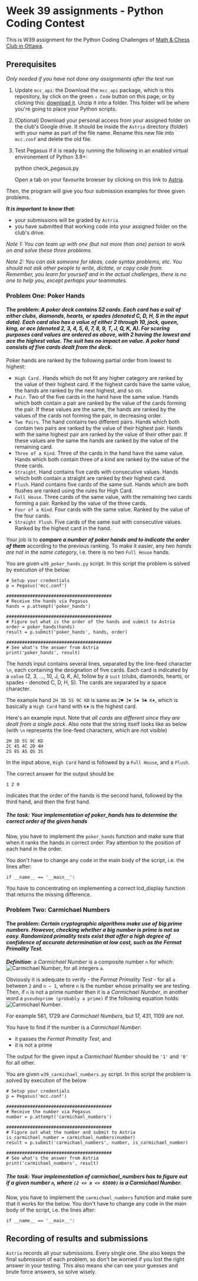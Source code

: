 # Week 39 assignments - Python Coding Contest

This is W39 assignment for the Python Coding Challenges of [Math & Chess Club in Ottawa](https://online2learn.wordpress.com/).

## Prerequisites
*Only needed if you have not done any assignments after the test run*
1. Update `mcc_api`: the Download the `mcc_api` package, which is this repository, by click on the green `↓ Code` button on this page, or by clicking this: [download it](https://github.com/nghia71/mcc_api/archive/master.zip). Unzip it into a folder. This folder will be where you're going to place your Python scripts.
2. (Optional) Download your personal access from your assigned folder on the club's Google drive. It should be inside the `Astria` directory (folder) with your name as part of the file name. Rename this new file into `mcc.conf` and delete the old file.
3. Test Pegasus if it is ready by running the following in an enabled virtual environement of Python 3.8+:

    python check_pegasus.py

    Open a tab on your favourite browser by clicking on this link to [Astria](http://206.47.13.10:8080).

Then, the program will give you four submission examples for three given problems.

***It is important to know that***:
- your submissions will be graded by `Astria`.
- you have submitted that working code into your assigned folder on the club's drive.

*Note 1: You can team up with one (but not more than one) person to work on and solve these three problems.*

*Note 2: You can ask someone for ideas, code syntax problems, etc. You should not ask other people to write, dictate, or copy code from. Remember, you learn for yourself and in the actual challenges, there is no one to help you, except perhaps your teammates.*

### Problem One: Poker Hands
#### The problem: *A poker deck contains 52 cards. Each card has a suit of either clubs, diamonds, hearts, or spades (denoted C, D, H, S in the input data). Each card also has a value of either 2 through 10, jack, queen, king, or ace (denoted 2, 3, 4, 5, 6, 7, 8, 9, T, J, Q, K, A). For scoring purposes card values are ordered as above, with 2 having the lowest and ace the highest value. The suit has no impact on value. A poker hand consists of five cards dealt from the deck.*


Poker hands are ranked by the following partial order from lowest to highest:
- `High Card.` Hands which do not fit any higher category are ranked by the value of their highest card. If the highest cards have the same value, the hands are ranked by the next highest, and so on.
- `Pair`. Two of the five cards in the hand have the same value. Hands which both contain a pair are ranked by the value of the cards forming the pair. If these values are the same, the hands are ranked by the values of the cards not forming the pair, in decreasing order.
- `Two Pairs`. The hand contains two different pairs. Hands which both contain two pairs are ranked by the value of their highest pair. Hands with the same highest pair are ranked by the value of their other pair. If these values are the same the hands are ranked by the value of the remaining card.
- `Three of a Kind`. Three of the cards in the hand have the same value. Hands which both contain three of a kind are ranked by the value of the three cards.
- `Straight`. Hand contains five cards with consecutive values. Hands which both contain a straight are ranked by their highest card.
- `Flush`. Hand contains five cards of the same suit. Hands which are both flushes are ranked using the rules for High Card.
- `Full House`. Three cards of the same value, with the remaining two cards forming a pair. Ranked by the value of the three cards.
- `Four of a Kind`. Four cards with the same value. Ranked by the value of the four cards.
- `Straight Flush`. Five cards of the same suit with consecutive values. Ranked by the highest card in the hand.

Your job is to ***compare a number of poker hands and to indicate the order of them*** according to the previous ranking. To make it easier, any *two hands are not in the same category*, i.e. there is no two `Full House` hands.

You are given `w39_poker_hands.py` script. In this script the problem is solved by execution of the below:

    # Setup your credentials
    p = Pegasus('mcc.conf')

    ########################################
    # Receive the hands via Pegasus
    hands = p.attempt('poker_hands')

    ########################################
    # Figure out what is the order of the hands and submit to Astria
    order = poker_hands(hands)
    result = p.submit('poker_hands', hands, order)

    ########################################
    # See what's the answer from Astria
    print('poker_hands', result)


The *hands* input contains several lines, separated by the line-feed character `\n`, each containing the designation of five cards. Each card is indicated by a `value` (2, 3, ..., 10, J, Q, K, A), follow by a `suit` (clubs, diamonds, hearts, or spades - denoted C, D, H, S). The cards are separated by a space ` ` character.

The example hand `2H 3D 5S 9C KD` is same as `2♥ 3♦ 5♠ 9♣ K♦`, which is basically  a `High Card` hand with `K♦` is the highest card.


Here's an example input. Note that *all cards are different since they are dealt from a single pack*. Also note that the string itself looks like as below (with `\n` represents the line-feed characters, which are not visible)

    2H 3D 5S 9C KD
    2C 4S 4C 2D 4H
    2S 8S AS QS 3S

In the input above, `High Card` hand is followed by a `Full House`, and a `Flush`.

The correct answer for the output should be

    1 2 0

indicates that the order of the hands is the second hand, followed by the third hand, and then the first hand.

##### The task: *Your implementation of poker_hands has to determine the correct order of the given hands*

Now, you have to implement the `poker_hands` function and make sure that when it ranks the hands in correct order. Pay attention to the position of each hand in the order.

You don't have to change any code in the main body of the script, i.e. the lines after:

    if __name__ == '__main__':

You have to concentrating on implementing a correct lcd_display function that returns the missing difference.

### Problem Two: Carmichael Numbers
#### The problem: ***Certain cryptographic algorithms make use of big prime numbers. However, checking whether a big number is prime is not so easy. Randomized primality tests exist that offer a high degree of confidence of accurate determination at low cost, such as the Fermat Primality Test.***

***Definition***: a *Carmichael Number* is a composite number `n` for which: <img src="https://latex.codecogs.com/svg.latex?a%5En%5Cequiv%20a%5Cpmod%7Bn%7D" title="Carmichael Number"/>,  for all integers `a`.

Obviously it is adequate to verify - the *Fermat Primality Test* - for all `a` between `2` and `n − 1`, where `n` is the number whose primality we are testing. Then, if `n` is not a prime number then it is a *Carmichael Number*, in another word a `pseudoprime (probably a prime)` if the following equation holds: <img src="https://latex.codecogs.com/svg.latex?a%5En%5Cequiv%20a%5Cpmod%7Bn%7D" title="Carmichael Number"/>.

For example 561, 1729 are *Carmichael Numbers*, but 17, 431, 1109 are not.

You have to find if the number is a *Carmichael Number*:
- it passes the *Fermat Primality Test*, and
- it is not a prime

The output for the given input a *Carmichael Number* should be `'1'` and
`'0'` for all other.


You are given `w39_carmichael_numbers.py` script. In this script the problem is solved by execution of the below

    # Setup your credentials
    p = Pegasus('mcc.conf')

    ########################################
    # Receive the number via Pegasus
    number = p.attempt('carmichael_numbers')

    ########################################
    # Figure out what the number and submit to Astria
    is_carmichael_number = carmichael_numbers(number)
    result = p.submit('carmichael_numbers', number, is_carmichael_number)

    ########################################
    # See what's the answer from Astria
    print('carmichael_numbers', result)


##### The task: *Your implementation of carmichael_numbers has to figure out if a given number `n`, where `(2 <= n <= 65000)` is a Carmichael Number.*

Now, you have to implement the `carmichael_numbers` function and make sure that it works for the below. You don't have to change any code in the main body of the script, i.e. the lines after:

    if __name__ == '__main__':

## Recording of results and submissions
`Astria` records all your submissions. Every single one. She also keeps the final submission of each problem, so don't be worried if you lost the right answer in your testing. This also means she can see your guesses and brute force answers, so solve wisely.
